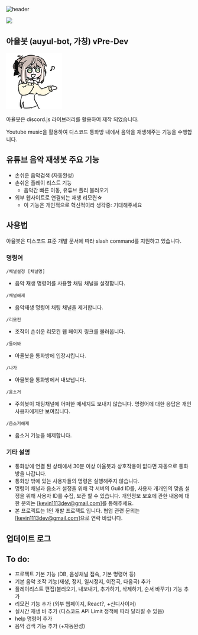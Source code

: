 ![header](https://capsule-render.vercel.app/api?type=waving&height=300&color=gradient&text=auyul-bot%20project&textBg=false)

<a href="https://hits.seeyoufarm.com"><img src="https://hits.seeyoufarm.com/api/count/incr/badge.svg?url=https%3A%2F%2Fgithub.com%2Fkevin1113-github%2Fauyul-bot&count_bg=%2379C83D&title_bg=%23555555&icon=&icon_color=%23E7E7E7&title=View&edge_flat=false"/></a>

## 아율봇 (auyul-bot, 가칭) vPre-Dev

<img src="./auyul-profile.png" width="30%" height="30%" />

아율봇은 discord.js 라이브러리를 활용하여 제작 되었습니다.

Youtube music을 활용하여 디스코드 통화방 내에서 음악을 재생해주는 기능을 수행합니다.

## 유튜브 음악 재생봇 주요 기능
- 손쉬운 음악검색 (자동완성)
- 손쉬운 플레이 리스트 기능
    - 음악간 빠른 이동, 유튜브 플리 불러오기
- 외부 웹사이트로 연결되는 재생 리모컨☆
    - 이 기능은 개인적으로 혁신적이라 생각중: 기대해주세요

## 사용법
<!--
### [서버에 아율봇 초대하기]()

위 링크를 통해 디스코드 서버에 아율봇을 추가 할 수 있습니다.
-->

아율봇은 디스코드 표준 개발 문서에 따라 slash command를 지원하고 있습니다.

### 명령어
```
/채널설정 [채널명]
```
- 음악 재생 명령어를 사용할 채팅 채널을 설정합니다.

```
/채널해제
```
- 음악재생 명령어 채팅 채널을 제거합니다.

```
/리모컨
```
- 조작이 손쉬운 리모컨 웹 페이지 링크를 불러옵니다.

```
/들어와
```
- 아율봇을 통화방에 입장시킵니다.

```
/나가
```
- 아율봇을 통화방에서 내보냅니다.

```
/음소거
```
- 주희봇이 채팅채널에 어떠한 메세지도 보내지 않습니다. 명령어에 대한 응답은 개인 사용자에게만 보여집니다.

```
/음소거해제
```
- 음소거 기능을 해제합니다.

### 기타 설명
- 통화방에 연결 된 상태에서 30분 이상 아율봇과 상호작용이 없다면 자동으로 통화방을 나갑니다.
- 통화방 밖에 있는 사용자들의 명령은 실행해주지 않습니다.
- 명령어 채널과 음소거 설정을 위해 각 서버의 Guild ID를, <!-- [] 설정이나 [] 설정과 같은 -->사용자 개개인의 맞춤 설정을 위해 사용자 ID를 수집, 보관 할 수 있습니다. 개인정보 보호에 관한 내용에 대한 문의는 [kevin1113dev@gmail.com]를 통해주세요.
- 본 프로젝트는 1인 개발 프로젝트 입니다. 협업 관련 문의는 [kevin1113dev@gmail.com]으로 연락 바랍니다.

## 업데이트 로그


## To do:

- 프로젝트 기본 기능 (DB, 음성채널 접속, 기본 명령어 등)
- 기본 음악 조작 기능(재생, 정지, 일시정지, 이전곡, 다음곡) 추가
- 플레이리스트 편집(불러오기, 내보내기, 추가하기, 삭제하기, 순서 바꾸기) 기능 추가
- 리모컨 기능 추가 (외부 웹페이지, React?, +신디사이저)
- 실시간 재생 바 추가 (디스코드 API Limit 정책에 따라 달라질 수 있음)
- help 명령어 추가
- 음악 검색 기능 추가 (+자동완성)


